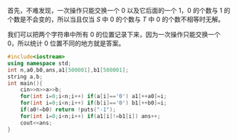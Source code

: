 首先，不难发现，一次操作只能交换一个 $0$ 以及它后面的一个 $1$，$0$ 的个数与 $1$ 的个数是不会变的，所以当且仅当 $S$ 中 $0$ 的个数与 $T$ 中 $0$ 的个数不相等时无解。

我们可以把两个字符串中所有 $0$ 的位置记录下来，因为一次操作只能交换一个 $0$，所以统计 $0$ 位置不同的地方就是答案。

```cpp
#include<iostream>
using namespace std;
int n,a0,b0,ans,a1[500001],b1[500001];
string a,b;
int main(){
    cin>>n>>a>>b;
    for(int i=0;i<n;i++) if(a[i]=='0') a1[++a0]=i;
    for(int i=0;i<n;i++) if(b[i]=='0') b1[++b0]=i;
    if(a0!=b0) return !puts("-1");
    for(int i=0;i<n;i++) if(a1[i]!=b1[i]) ans++;
    cout<<ans;
}
```
